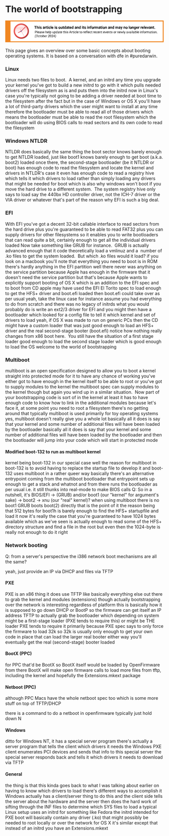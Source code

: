 The world of bootstrapping
==========================

![This article is outdated and its information and may no longer relevant.](/img/notice/article-oudated-oct2024.svg)


This page gives an overview over some basic concepts about booting operating systems.
It is based on a conversation with dfe in #puredarwin.

### Linux
Linux needs two files to boot.  A kernel, and an initrd
any time you upgrade your kernel you've got to build a new initrd to go with it
which pulls needed drivers off the filesystem as is and puts them into the initrd
now in Linux's case you're typically not going to be adding a driver needed at boot time to the filesystem after the fact
but in the case of Windows or OS X you'll have a lot of third-party drivers which the user might want to install at any time
therefore the bootloader must be able to read all of those drivers
which means the bootloader must be able to read the root filesystem
which the bootloader will do using BIOS calls to read sectors and its own code to read the filesystem
### Windows NTLDR
NTLDR does basically the same thing
the boot sector knows barely enough to get NTLDR loaded, just like boot1 knows barely enough to get boot (a.k.a. boot2) loaded
once there, the second-stage bootloader (be it NTLDR or boot) has enough code to read the filesystem and locate the kernel and drivers
in NTLDR's case it even has enough code to read a registry hive which tells it which drivers to load rather than simply loading any drivers that might be needed for boot
which is also why windows won't boot if you move the hard drive to a different system.  The system registry hive only says to load say the 440bx HD controller driver, not the ICH-7 driver or the VIA driver or whatever
that's part of the reason why EFI is such a big deal. 
### EFI
With EFI you've got a decent 32-bit callable interface to read sectors from the hard drive
plus you're guaranteed to be able to read FAT32
plus you can supply drivers for other filesystems
so it enables you to write bootloaders that can read quite a bit, certainly enough to get all the individual drivers loaded
Now take something like GRUB for instance.  GRUB is actually advanced enough that it code theoretically load a vmlinuz and a  number of .ko files to get the system loaded.  But which .ko files would it load?
if you look on a macbook you'll note that everything you need to boot is in ROM
there's hardly anything in the EFI partition
well there never was anything on the service partition because Apple has enough in the firmware that it doesn't need the service partition
but that's because Apple wants to explicitly support booting of OS X which is an addition to the EFI spec
and to boot from CD apple may have used the EFI El Torito spec to load enough to get the HFS+ driver and boot.efi loaded
then boot.efi could take over as per usual
yeah, take the linux case for instance
assume you had everything to do from scratch and there was no legacy of initrds
what you would probably do is write an ext2/3 driver for EFI
and you might then have a bootloader which looked for a config file to tell it which kernel and set of drivers to load
yeah, if OS X was made to run on generic PCs then the CD might have a custom loader that was just good enough to load an HFS+ driver and the real second-stage booter (boot.efi)
notice how nothing really changes from x86 boot here.  You still have the situation of a first stage loader good enough to load the second stage loader which is good enough to load the OS
welcome to the world of bootstrapping
### Multiboot
multiboot is an open specification designed to allow you to boot a kernel straight into protected mode
for it to have any chance of working you've either got to have enough in the kernel itself to be able to root or you've got to supply modules to the kernel
the multiboot spec can supply modules to the kernel though
but again you wind up in a similar situation.  Now part of your bootstrapping code is sort of in the kernel
at least it has to have enough code to know how to link in the additional modules because let's face it, at some point you need to root a filesystem
there's no getting around that
typically multiboot is used primarily for toy operating systems
yes, multiboot doesn't really give you a whole lot
basically all it does is say that your kernel and some number of additional files will have been loaded by the bootloader
basically all it does is say that your kernel and some number of additional files will have been loaded by the bootloader
and then the bootloader will jump into your code which will start in protected mode
#### Modified boot-132 to run as multiboot kernel
kernel being boot-132 in our special case
well the reason for multiboot in boot-132 is to avoid having to replace the startup file to develop it
and boot-132 uses multiboot in a rather queer way
basically there's an alternative entrypoint coming from the multiboot bootloader
that entrypoint sets up enough to get a stack and whatnot and from there runs the bootloader as per usual
i.e. it still thunks into real-mode to make BIOS calls
Q: So in a nutshell, it's BIOS/EFI -&gt; (GRUB) and/or boot1 (our "kernel" for argument's sake) -&gt; boot2 -&gt; xnu (our "real" kernel)?
when using multiboot there is no boot1
GRUB boots boot(2) directly
that is the point of it
the reason being that 512 bytes for boot1h is barely enough to find the HFS+ startupfile and load it
now it's really the case that you're guaranteed to have 1024 bytes available which as we've seen is actually enough to read some of the HFS+ directory structure and find a file in the root
but even then the 1024-byte is really not enough to do it right
### Network booting
Q: from a server's perspective the i386 network boot mechanisms are all the same?

yeah, just provide an IP via DHCP and files via TFTP
#### PXE
PXE is an x86 thing
it does use TFTP like basically everything else out there to grab the kernel and modules (extensions) though
actually bootstrapping over the network is interesting
regardless of platform this is basically how it is supposed to go down
DHCP or BootP so the firmware can get itself an IP address
TFTP to actually grab the bootloader
which depending on system might be a first-stage loader (PXE tends to require this) or might be THE loader
PXE tends to require it primarily because PXE spec says to only force the firmware to load 32k
so 32k is usually only enough to get your own code in place that can load the larger real booter
either way you'll eventually get the real (second-stage) booter loaded
#### BootX (PPC)
for PPC that'd be BootX
so BootX itself would be loaded by OpenFirmware
from there BootX will make open firmware calls to load more files from tftp, including the kernel and hopefully the Extensions.mkext package
#### Netboot (PPC)
although PPC Macs have the whole netboot spec too
which is some more stuff on top of TFTP/DHCP

there is a command to do a netboot in openfirmware
typically just hold down N
#### Windows
ditto for Windows NT, it has a special server program
there's actually a server program that tells the client which drivers it needs
the Windows PXE client enumerates PCI devices and sends that info to this special server
the special server responds back and tells it which drivers it needs to download via TFTP
#### General
the thing is that this kinda goes back to what I was talking about earlier on having to know which drivers to load
there's different ways to accomplish it
Windows actually has a client/server thing to do this and the client side tells the server about the hardware and the server then does the hard work of sifting through the INF files to determine which SYS files to load
a typical Linux setup uses an initrd
for something like Fedora the initrd intended for PXE boot will basically contain any driver (.ko) that might possibly be needed to root locally or over the network
for OS X it's similar except that instead of an initrd you have an Extensions.mkext

